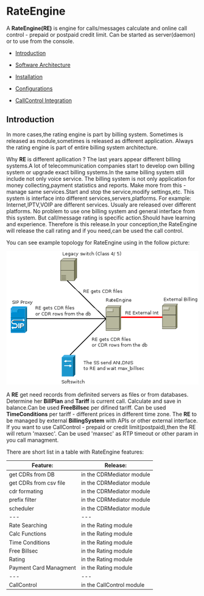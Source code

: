 # RateEngine

  A **RateEngine(RE)** is engine for calls/messages calculate and 
online call control - prepaid or postpaid credit limit.
Can be started as server(daemon) or to use from the console.


* [Introduction](#Introduction)

* [Software Architecture](doc/arch.md)

* [Installation](doc/install.md)

* [Configurations](doc/config.md)

* [CallControl Integration](doc/integ.md)


## Introduction

  In more cases,the rating engine is part by billing system.
Sometimes is released as module,sometimes is released as different application.
Always the rating engine is part of entire billing system architecture.
 
  Why **RE** is different apllication ?
The last years appear different billing systems.A lot of telecommunication companies start to develop
own billing system or upgrade exact billing systems.In the same billing system still include not only voice service.
The billing system is not only application for money collecting,payment statistics and reports.
Make more from this - manage same services.Start and stop the service,modify settings,etc.
This system is interface into different services,servers,platforms.
For example: Internet,IPTV,VOIP are different services. Usualy are released over different platforms.
No problem to use one billing system and general interface from this system.
But call/message rating is specific action.Should have learning and experience.
Therefore is this release.In your conception,the RateEngine will release the call rating and if you need,can be used the call control.

You can see example topology for RateEngine using in the follow picture:

![](doc/png/RateEngine_v2.png)

  A **RE** get need records from definited servers as files or from databases.
Determine her **BillPlan** and **Tariff** is current call.
Calculate and save in balance.Can be used **FreeBillsec** per difined tariff.
Can be used **TimeConditions** per tariff - different prices in different time zone.
The **RE** to be managed by external **BillingSystem** with APIs or other external interface.
If you want to use CallControl - prepaid or credit limit(postpaid),then the RE will return 'maxsec'.
Can be used 'maxsec' as RTP timeout or other param in you call managment.

There are short list in a table with RateEngine features:

|Feature:|Release:|
|---|---|
|get CDRs from DB|in the CDRMediator module|
|get CDRs from csv file|in the CDRMediator module|
|cdr formating|in the CDRMediator module|
|prefix filter|in the CDRMediator module|
|scheduler|in the CDRMediator module|
|--- |---|
|Rate Searching|in the Rating module|
|Calc Functions|in the Rating module|
|Time Conditions|in the Rating module|
|Free Billsec|in the Rating module|
|Rating|in the Rating module|
|Payment Card Managment|in the Rating module|
|---|---|
|CallControl|in the CallControl module|








